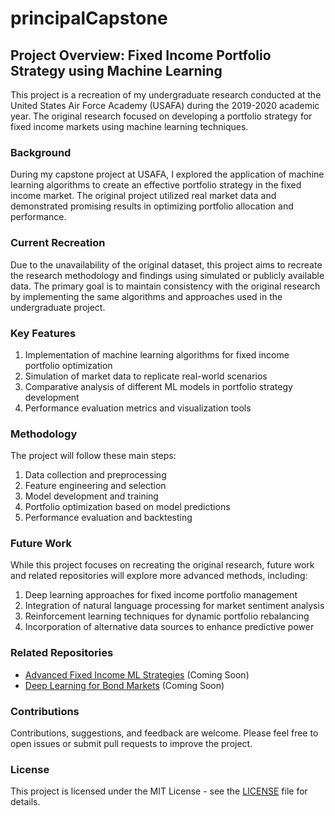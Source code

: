 # principalCapstone

## Project Overview: Fixed Income Portfolio Strategy using Machine Learning

This project is a recreation of my undergraduate research conducted at the United States Air Force Academy (USAFA) during the 2019-2020 academic year. The original research focused on developing a portfolio strategy for fixed income markets using machine learning techniques.

### Background

During my capstone project at USAFA, I explored the application of machine learning algorithms to create an effective portfolio strategy in the fixed income market. The original project utilized real market data and demonstrated promising results in optimizing portfolio allocation and performance.

### Current Recreation

Due to the unavailability of the original dataset, this project aims to recreate the research methodology and findings using simulated or publicly available data. The primary goal is to maintain consistency with the original research by implementing the same algorithms and approaches used in the undergraduate project.

### Key Features

1. Implementation of machine learning algorithms for fixed income portfolio optimization
2. Simulation of market data to replicate real-world scenarios
3. Comparative analysis of different ML models in portfolio strategy development
4. Performance evaluation metrics and visualization tools

### Methodology

The project will follow these main steps:

1. Data collection and preprocessing
2. Feature engineering and selection
3. Model development and training
4. Portfolio optimization based on model predictions
5. Performance evaluation and backtesting

### Future Work

While this project focuses on recreating the original research, future work and related repositories will explore more advanced methods, including:

1. Deep learning approaches for fixed income portfolio management
2. Integration of natural language processing for market sentiment analysis
3. Reinforcement learning techniques for dynamic portfolio rebalancing
4. Incorporation of alternative data sources to enhance predictive power

### Related Repositories

- [Advanced Fixed Income ML Strategies](https://github.com/yourusername/advanced-fixed-income-ml) (Coming Soon)
- [Deep Learning for Bond Markets](https://github.com/yourusername/deep-learning-bonds) (Coming Soon)

### Contributions

Contributions, suggestions, and feedback are welcome. Please feel free to open issues or submit pull requests to improve the project.

### License

This project is licensed under the MIT License - see the [LICENSE](LICENSE) file for details.

